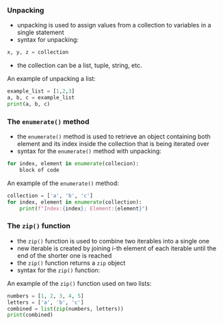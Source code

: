 ### Unpacking
- unpacking is used to assign values from a collection to variables in a single statement
- syntax for unpacking:

```py
x, y, z = collection
```

- the collection can be a list, tuple, string, etc.

An example of unpacking a list:

```py
example_list = [1,2,3]
a, b, c = example_list
print(a, b, c)
```

### The `enumerate()` method
- the `enumerate()` method is used to retrieve an object containing both element and its index inside the collection that is being iterated over
- syntax for the `enumerate()` method with unpacking:

```py
for index, element in enumerate(collecion):
    block of code
```

An example of the `enumerate()` method:

```py
collection = ['a', 'b', 'c']
for index, element in enumerate(collection):
    print(f"Index:{index}; Element:{element}")
```

### The `zip()` function
- the `zip()` function is used to combine two iterables into a single one
- new iterable is created by joining i-th element of each iterable until the end of the shorter one is reached
- the `zip()` function returns a `zip` object
- syntax for the `zip()` function:

An example of the `zip()` function used on two lists:

```py
numbers = [1, 2, 3, 4, 5]
letters = ['a', 'b', 'c']
combined = list(zip(numbers, letters))
print(combined)
```

